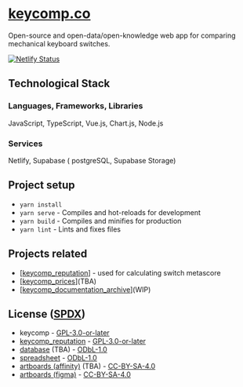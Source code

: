 # [keycomp.co](https://keycomp.co)

Open-source and open-data/open-knowledge web app for comparing mechanical keyboard switches.

[![Netlify Status](https://api.netlify.com/api/v1/badges/7362eb04-1bdc-4c00-bdd3-f72eac8626b8/deploy-status)](https://app.netlify.com/sites/keycomp/deploys)

## Technological Stack
### Languages, Frameworks, Libraries
JavaScript, TypeScript, Vue.js, Chart.js, Node.js

### Services
Netlify, Supabase ( postgreSQL, Supabase Storage)

## Project setup
- `yarn install`
- `yarn serve` - Compiles and hot-reloads for development
- `yarn build` - Compiles and minifies for production
- `yarn lint` - Lints and fixes files

## Projects related
- \[[keycomp_reputation](https://github.com/mbledkowski/keycomp_reputation)\] - used for calculating switch metascore 
- \[[keycomp_prices](https://github.com/mbledkowski/keycomp)\](TBA)
- \[[keycomp_documentation_archive](https://github.com/mbledkowski/keycomp_documentation_archive)\](WIP)

## License ([SPDX](https://spdx.org/licenses/))
- keycomp - [GPL-3.0-or-later](https://spdx.org/licenses/GPL-3.0-or-later.html)
- [keycomp_reputation](https://github.com/mbledkowski/keycomp_reputation) - [GPL-3.0-or-later](https://spdx.org/licenses/GPL-3.0-or-later.html)
- [database](https://keycomp.co/database) (TBA) - [ODbL-1.0](https://spdx.org/licenses/ODbL-1.0.html)
- [spreadsheet](https://docs.google.com/spreadsheets/d/1gQm1Z2Ac4VXgIoNdyPSWJ4bgm5wpUBdi7eaKPr2P0Vg/) - [ODbL-1.0](https://spdx.org/licenses/ODbL-1.0.html)
- [artboards (affinity)](https://github.com/mbledkowski/keycomp) (TBA) - [CC-BY-SA-4.0](https://spdx.org/licenses/CC-BY-SA-4.0.html)
- [artboards (figma)](https://www.figma.com/file/VTvNmRWvIbgHzNhMpRAOoF/keycomp) - [CC-BY-SA-4.0](https://spdx.org/licenses/CC-BY-SA-4.0.html)

